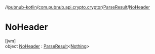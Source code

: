 //[pubnub-kotlin](../../../../index.md)/[com.pubnub.api.crypto.cryptor](../../index.md)/[ParseResult](../index.md)/[NoHeader](index.md)

# NoHeader

[jvm]\
object [NoHeader](index.md) : [ParseResult](../index.md)&lt;[Nothing](https://kotlinlang.org/api/latest/jvm/stdlib/kotlin/-nothing/index.html)&gt;
